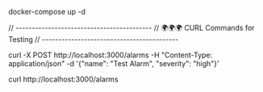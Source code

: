 docker-compose up -d

// ------------------------------------------
// 🌍🌍🌍 CURL Commands for Testing 
// ------------------------------------------

curl -X POST http://localhost:3000/alarms -H "Content-Type: application/json" -d '{"name": "Test Alarm", "severity": "high"}'

curl http://localhost:3000/alarms